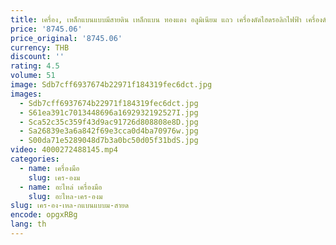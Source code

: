 ```yaml
---
title: เครื่อง, เหล็กแบนแบบมีสายดิน เหล็กแบน ทองแดง อลูมิเนียม แถว เครื่องดัดไฮดรอลิกไฟฟ้า เครื่องดัดท่อแบบแมนนวล
price: '8745.06'
price_original: '8745.06'
currency: THB
discount: ''
rating: 4.5
volume: 51
image: Sdb7cff6937674b22971f184319fec6dct.jpg
images:
  - Sdb7cff6937674b22971f184319fec6dct.jpg
  - S61ea391c7013448696a1692932192527I.jpg
  - Sca52c35c359f43d9ac91726d808808e8D.jpg
  - Sa26839e3a6a842f69e3cca0d4ba70976w.jpg
  - S00da71e5289048d7b3a0bc50d05f31bdS.jpg
video: 4000272488145.mp4
categories:
  - name: เครื่องมือ
    slug: เคร-องม
  - name: อะไหล่ เครื่องมือ
    slug: อะไหล-เคร-องม
slug: เคร-อง-เหล-กแบนแบบม-สายด
encode: opgxRBg
lang: th
---
```

  